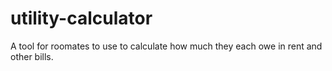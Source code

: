 # utility-calculator

A tool for roomates to use to calculate how much they each owe in rent and other bills.

